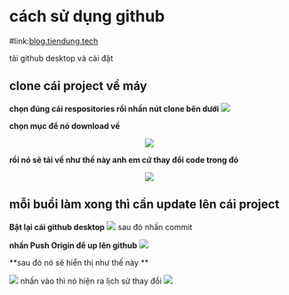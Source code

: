 # cách sử dụng github

#link:[blog.tiendung.tech](https://blog.tiendung.tech/ "blog.tiendung.tech")

tải github desktop và cài đặt 



## clone cái project về máy 
**chọn đúng cái respositories rồi nhấn nút clone bên dưới**
 ![](https://i.imgur.com/ekmsNBZ.png)
 
**chọn mục để nó download về**

<p align="center">
  <img src="https://i.imgur.com/XZqQNzh.png" align="center" />
 </p>


 
**rồi nó sẽ tải về như thế này anh em cứ thay đổi code trong đó** 
<p align="center">
 <img src="https://i.imgur.com/ypRMXKj.png" align="center" />
 </p>




## mỗi buổi làm xong thì cần update lên cái project

**Bật lại cái github desktop**
![](https://i.imgur.com/lW0QOIE.png)
sau đó nhấn commit 

**nhấn Push Origin để up lên github**
![](https://i.imgur.com/8pybozq.png)

**sau đó nó sẽ hiển thị như thế này **

![](https://i.imgur.com/m37yeU2.png)
nhấn vào thì nó hiện ra lịch sử thay đổi 
![](https://i.imgur.com/TYENkr4.png)
